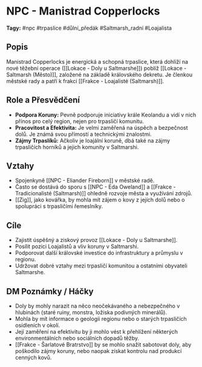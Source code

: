# NPC - Manistrad Copperlocks

**Tagy:** #npc #trpaslice #důlní_předák #Saltmarsh_radní #Loajalista

## Popis
Manistrad Copperlocks je energická a schopná trpaslice, která dohlíží na nové těžební operace ([[Lokace - Doly u Saltmarshe]]) poblíž [[Lokace - Saltmarsh (Město)]], založené na základě královského dekretu. Je členkou městské rady a patří k frakci [[Frakce - Loajalisté (Saltmarsh)]].

## Role a Přesvědčení
*   **Podpora Koruny:** Pevně podporuje iniciativy krále Keolandu a vidí v nich přínos pro celý region, nejen pro trpasličí komunitu.
*   **Pracovitost a Efektivita:** Je velmi zaměřená na úspěch a bezpečnost dolů. Je známá svou přímostí a technickými znalostmi.
*   **Zájmy Trpaslíků:** Ačkoliv je loajální koruně, dbá také na zájmy trpasličích horníků a jejich komunity v Saltmarshi.

## Vztahy
*   Spojenkyně [[NPC - Eliander Fireborn]] v městské radě.
*   Často se dostává do sporu s [[NPC - Eda Oweland]] a [[Frakce - Tradicionalisté (Saltmarsh)]] ohledně rozvoje města a využívání zdrojů.
*   [[Zig]], jako kovářka, by mohla mít zájem o kovy z jejích dolů nebo o spolupráci s trpasličími řemeslníky.

## Cíle
*   Zajistit úspěšný a ziskový provoz [[Lokace - Doly u Saltmarshe]].
*   Posílit pozici Loajalistů a vliv koruny v Saltmarshi.
*   Podporovat další královské investice do infrastruktury a průmyslu v regionu.
*   Udržovat dobré vztahy mezi trpasličí komunitou a ostatními obyvateli Saltmarshe.

## DM Poznámky / Háčky
*   Doly by mohly narazit na něco neočekávaného a nebezpečného v hlubinách (staré ruiny, monstra, ložiska podivných minerálů).
*   Mohla by mít informace o geologii regionu nebo o starých trpasličích osídleních v okolí.
*   Její zaměření na efektivitu by ji mohlo vést k přehlížení některých environmentálních nebo sociálních dopadů těžby.
*   [[Frakce - Šarlatové Bratrstvo]] by se mohlo snažit sabotovat doly, aby poškodilo zájmy koruny, nebo naopak získat kontrolu nad produkcí cenných kovů.